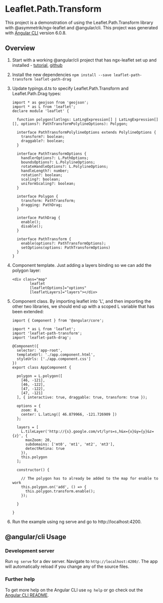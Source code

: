 # Leaflet.Path.Transform

This project is a demonstration of using the Leaflet.Path.Transform library with @asymmetrik/ngx-leaflet and @angular/cli.
This project was generated with [Angular CLI](https://github.com/angular/angular-cli) version 6.0.8.


## Overview

1. Start with a working @angular/cli project that has ngx-leaflet set up and installed - [tutorial](https://www.asymmetrik.com/ngx-leaflet-tutorial-angular-cli/), [github](https://github.com/Asymmetrik/ngx-leaflet-tutorial-ngcli)
2. Install the new dependencies
   ```npm install --save leaflet-path-transform leaflet-path-drag```
3. Update typings.d.ts to specify Leaflet.Path.Transform and Leaflet.Path.Drag types:
   ```
   import * as geojson from 'geojson';
   import * as L from 'leaflet';
   declare module 'leaflet' {

     function polygon(latlngs: LatLngExpression[] | LatLngExpression[][], options?: PathTransformPolylineOptions): Polygon;

     interface PathTransformPolylineOptions extends PolylineOptions {
       transform?: boolean;
       draggable?: boolean;
     }

     interface PathTransformOptions {
       handlerOptions?: L.PathOptions;
       boundsOptions?: L.PolylineOptions;
       rotateHandleOptions?: L.PolylineOptions;
       handleLength?: number;
       rotation?: boolean;
       scaling?: boolean;
       uniformScaling?: boolean;
     }

     interface Polygon {
       transform: PathTransform;
       dragging: PathDrag;
     }

     interface PathDrag {
       enable();
       disable();
     }

     interface PathTransform {
       enable(options?: PathTransformOptions);
       setOptions(options: PathTransformOptions)
     }
   }
   ```
4. Component template. Just adding a layers binding so we can add the polygon layer:
   ```
   <div class="map"
           leaflet
           [leafletOptions]="options"
           [leafletLayers]="layers"></div>
   ```
5. Component class. By importing leaflet into 'L', and then importing the other two libraries, we should end up with a scoped L variable that has been extended:
   ```
   import { Component } from '@angular/core';
   
   import * as L from 'leaflet';
   import 'leaflet-path-transform';
   import 'leaflet-path-drag';
   
   @Component({
     selector: 'app-root',
     templateUrl: './app.component.html',
     styleUrls: ['./app.component.css']
   })
   export class AppComponent {
   
     polygon = L.polygon([
       [46, -121],
       [46, -122],
       [47, -122],
       [47, -121]
     ], { interactive: true, draggable: true, transform: true });
   
     options = {
       zoom: 8,
       center: L.latLng([ 46.879966, -121.726909 ])
     };
   
     layers = [
       L.tileLayer('http://{s}.google.com/vt/lyrs=s,h&x={x}&y={y}&z={z}', {
         maxZoom: 20,
         subdomains: ['mt0', 'mt1', 'mt2', 'mt3'],
         detectRetina: true
       }),
       this.polygon
     ];
   
     constructor() {
   
       // The polygon has to already be added to the map for enable to work
       this.polygon.on('add', () => {
         this.polygon.transform.enable();
       });
   
     }
   
   }

   ```

6. Run the example using ng serve and go to http://localhost:4200.


## @angular/cli Usage

### Development server

Run `ng serve` for a dev server. Navigate to `http://localhost:4200/`. The app will automatically reload if you change any of the source files.

### Further help

To get more help on the Angular CLI use `ng help` or go check out the [Angular CLI README](https://github.com/angular/angular-cli/blob/master/README.md).
